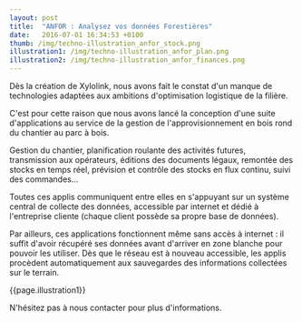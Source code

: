 ```yaml
---
layout: post
title:  "ANFOR : Analysez vos données Forestières"
date:   2016-07-01 16:34:53 +0100
thumb: /img/techno-illustration_anfor_stock.png
illustration1: /img/techno-illustration_anfor_plan.png
illustration2: /img/techno-illustration_anfor_finances.png
---
```


Dès la création de Xylolink, nous avons fait le constat d'un manque de technologies adaptées aux ambitions d'optimisation logistique de la filière.

C'est pour cette raison que nous avons lancé la conception d'une suite d'applications au service de la gestion de l'approvisionnement en bois rond du chantier au parc à bois.


Gestion du chantier, planification roulante des activités futures, transmission aux opérateurs, éditions des documents légaux, remontée des stocks en temps réel, prévision et contrôle des stocks en flux continu, suivi des commandes...


Toutes ces applis communiquent entre elles en s'appuyant sur un système central de collecte des données, accessible par internet et dédié à l'entreprise cliente (chaque client possède sa propre base de données).


Par ailleurs, ces applications fonctionnent même sans accès à internet : il suffit d'avoir récupéré ses données avant d'arriver en zone blanche pour pouvoir les utiliser. Dès que le réseau est à nouveau accessible, les applis procèdent automatiquement aux sauvegardes des informations collectées sur le terrain.

{{page.illustration1}}

N'hésitez pas à nous contacter pour plus d'informations.


